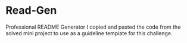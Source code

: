 # Read-Gen
Professional README Generator
I copied and pasted the code from the solved mini project to use as a guideline template for this challenge. 